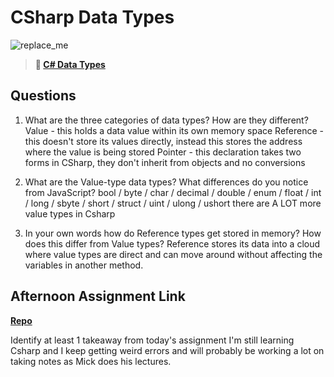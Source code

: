 # CSharp Data Types

![replace_me](https://codeworks.blob.core.windows.net/public/assets/img/illustrations/placeholder.svg)

> **📖 [C# Data Types](https://codeworksacademy.com/fs-student-guide/resources/wk10/01-CSharp-Generics)**

## Questions

1. What are the three categories of data types? How are they different?
    Value - this holds a data value within its own memory space
    Reference - this doesn't store its values directly, instead this stores the address where the value is being stored
    Pointer - this declaration takes two forms in CSharp, they don't inherit from objects and no conversions

2. What are the Value-type data types? What differences do you notice from JavaScript?
    bool / byte / char / decimal / double / enum / float / int / long / sbyte / short / struct / uint / ulong / ushort
    there are A LOT more value types in Csharp

3. In your own words how do Reference types get stored in memory? How does this differ from Value types?
    Reference stores its data into a cloud where value types are direct and can move around without affecting the variables in another method.


## Afternoon Assignment Link

**[Repo](https://github.com/KendallPowell/Practice)**

Identify at least 1 takeaway from today's assignment
I'm still learning Csharp and I keep getting weird errors and will probably be working a lot on taking notes as Mick does his lectures.
